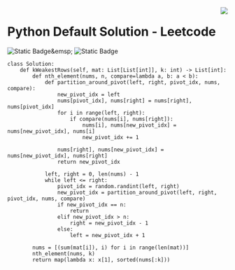 <img src="https://skillicons.dev/icons?i=python" align="right" />

# Python Default Solution - Leetcode

![Static Badge](https://img.shields.io/badge/Time_Complexity-O(N_*_M_+_k_*_log(k))-blue?style=plastic)&emsp;
![Static Badge](https://img.shields.io/badge/Space_Complexity-O(N)-blue?style=plastic)&emsp;

```python3
class Solution:
    def kWeakestRows(self, mat: List[List[int]], k: int) -> List[int]:
        def nth_element(nums, n, compare=lambda a, b: a < b):
            def partition_around_pivot(left, right, pivot_idx, nums, compare):
                new_pivot_idx = left
                nums[pivot_idx], nums[right] = nums[right], nums[pivot_idx]
                for i in range(left, right):
                    if compare(nums[i], nums[right]):
                        nums[i], nums[new_pivot_idx] = nums[new_pivot_idx], nums[i]
                        new_pivot_idx += 1

                nums[right], nums[new_pivot_idx] = nums[new_pivot_idx], nums[right]
                return new_pivot_idx

            left, right = 0, len(nums) - 1
            while left <= right:
                pivot_idx = random.randint(left, right)
                new_pivot_idx = partition_around_pivot(left, right, pivot_idx, nums, compare)
                if new_pivot_idx == n:
                    return
                elif new_pivot_idx > n:
                    right = new_pivot_idx - 1
                else:
                    left = new_pivot_idx + 1
        
        nums = [(sum(mat[i]), i) for i in range(len(mat))]
        nth_element(nums, k)
        return map(lambda x: x[1], sorted(nums[:k]))
```
